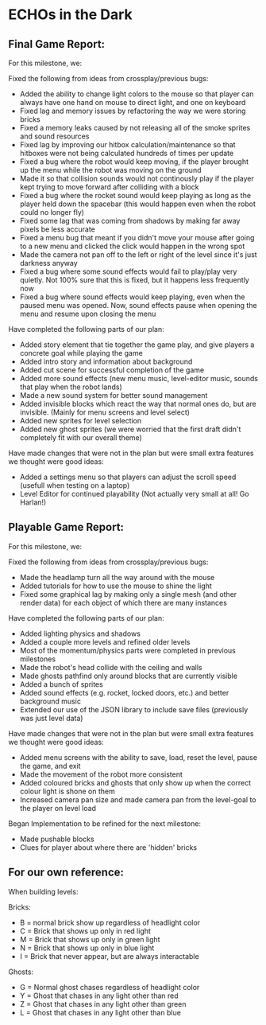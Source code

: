 # ECHOs in the Dark

## Final Game Report:

For this milestone, we:

Fixed the following from ideas from crossplay/previous bugs:
- Added the ability to change light colors to the mouse so that player can always have one hand on mouse to direct light, and one on keyboard
- Fixed lag and memory issues by refactoring the way we were storing bricks
- Fixed a memory leaks caused by not releasing all of the smoke sprites and sound resources
- Fixed lag by improving our hitbox calculation/maintenance so that hitboxes were not being calculated hundreds of times per update
- Fixed a bug where the robot would keep moving, if the player brought up the menu while the robot was moving on the ground
- Made it so that collision sounds would not continously play if the player kept trying to move forward after colliding with a block
- Fixed a bug where the rocket sound would keep playing as long as the player held down the spacebar (this would happen even when the robot could no longer fly)
- Fixed some lag that was coming from shadows by making far away pixels be less accurate
- Fixed a menu bug that meant if you didn't move your mouse after going to a new menu and clicked the click would happen in the wrong spot
- Made the camera not pan off to the left or right of the level since it's just darkness anyway
- Fixed a bug where some sound effects would fail to play/play very quietly. Not 100% sure that this is fixed, but it happens less frequently now
- Fixed a bug where sound effects would keep playing, even when the paused menu was opened. Now, sound effects pause when opening the menu and resume upon closing the menu

Have completed the following parts of our plan:
- Added story element that tie together the game play, and give players a concrete goal while playing the game
- Added intro story and information about background
- Added cut scene for successful completion of the game
- Added more sound effects (new menu music, level-editor music, sounds that play when the robot lands)
- Made a new sound system for better sound management
- Added invisible blocks which react the way that normal ones do, but are invisible. (Mainly for menu screens and level select)
- Added new sprites for level selection
- Added new ghost sprites (we were worried that the first draft didn't completely fit with our overall theme)

Have made changes that were not in the plan but were small extra features we thought were good ideas:
- Added a settings menu so that players can adjust the scroll speed (usefull when testing on a laptop)
- Level Editor for continued playability (Not actually very small at all! Go Harlan!)



## Playable Game Report:

For this milestone, we:

Fixed the following from ideas from crossplay/previous bugs:
- Made the headlamp turn all the way around with the mouse
- Added tutorials for how to use the mouse to shine the light
- Fixed some graphical lag by making only a single mesh (and other render data) for each object of which there are many instances

Have completed the following parts of our plan:
- Added lighting physics and shadows
- Added a couple more levels and refined older levels
- Most of the momentum/physics parts were completed in previous milestones
- Made the robot's head collide with the ceiling and walls
- Made ghosts pathfind only around blocks that are currently visible
- Added a bunch of sprites
- Added sound effects (e.g. rocket, locked doors, etc.) and better background music
- Extended our use of the JSON library to include save files (previously was just level data)

Have made changes that were not in the plan but were small extra features we thought were good ideas:
- Added menu screens with the ability to save, load, reset the level, pause the game, and exit
- Made the movement of the robot more consistent
- Added coloured bricks and ghosts that only show up when the correct colour light is shone on them
- Increased camera pan size and made camera pan from the level-goal to the player on level load

Began Implementation to be refined for the next milestone:
- Made pushable blocks
- Clues for player about where there are 'hidden' bricks



## For our own reference:

When building levels:
 
 Bricks:
 
  - B = normal brick show up regardless of headlight color
  - C = Brick that shows up only in red light
  - M = Brick that shows up only in green light
  - N = Brick that shows up only in blue light
  - I = Brick that never appear, but are always interactable
  
Ghosts:
  
  - G = Normal ghost chases regardless of headlight color
  - Y = Ghost that chases in any light other than red
  - Z = Ghost that chases in any light other than green
  - L = Ghost that chases in any light other than blue
